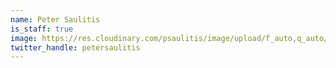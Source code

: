 ```yaml
---
name: Peter Saulitis
is_staff: true
image: https://res.cloudinary.com/psaulitis/image/upload/f_auto,q_auto/v1617684382/Peter_Headshot_z6n3k4.png
twitter_handle: petersaulitis
---
```

